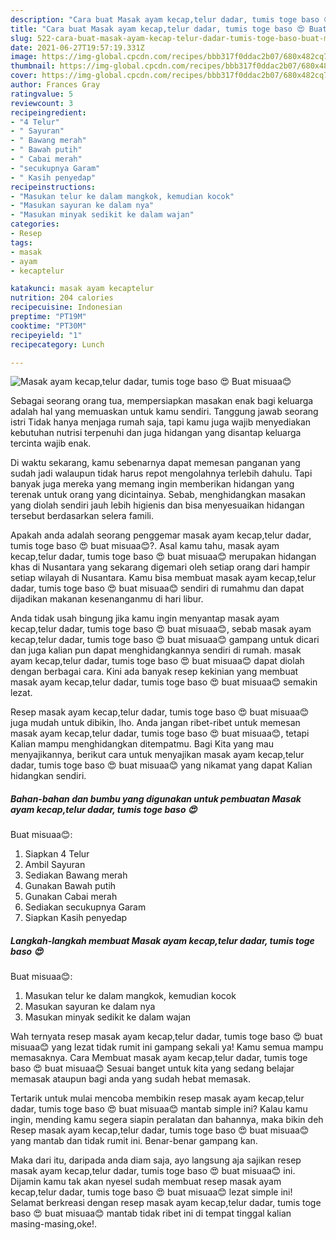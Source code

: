 ```yaml
---
description: "Cara buat Masak ayam kecap,telur dadar, tumis toge baso 😍 Buat misuaa😊 yang sedap dan Mudah Dibuat"
title: "Cara buat Masak ayam kecap,telur dadar, tumis toge baso 😍 Buat misuaa😊 yang sedap dan Mudah Dibuat"
slug: 522-cara-buat-masak-ayam-kecap-telur-dadar-tumis-toge-baso-buat-misuaa-yang-sedap-dan-mudah-dibuat
date: 2021-06-27T19:57:19.331Z
image: https://img-global.cpcdn.com/recipes/bbb317f0ddac2b07/680x482cq70/masak-ayam-kecaptelur-dadar-tumis-toge-baso-😍-buat-misuaa😊-foto-resep-utama.jpg
thumbnail: https://img-global.cpcdn.com/recipes/bbb317f0ddac2b07/680x482cq70/masak-ayam-kecaptelur-dadar-tumis-toge-baso-😍-buat-misuaa😊-foto-resep-utama.jpg
cover: https://img-global.cpcdn.com/recipes/bbb317f0ddac2b07/680x482cq70/masak-ayam-kecaptelur-dadar-tumis-toge-baso-😍-buat-misuaa😊-foto-resep-utama.jpg
author: Frances Gray
ratingvalue: 5
reviewcount: 3
recipeingredient:
- "4 Telur"
- " Sayuran"
- " Bawang merah"
- " Bawah putih"
- " Cabai merah"
- "secukupnya Garam"
- " Kasih penyedap"
recipeinstructions:
- "Masukan telur ke dalam mangkok, kemudian kocok"
- "Masukan sayuran ke dalam nya"
- "Masukan minyak sedikit ke dalam wajan"
categories:
- Resep
tags:
- masak
- ayam
- kecaptelur

katakunci: masak ayam kecaptelur 
nutrition: 204 calories
recipecuisine: Indonesian
preptime: "PT19M"
cooktime: "PT30M"
recipeyield: "1"
recipecategory: Lunch

---
```



![Masak ayam kecap,telur dadar, tumis toge baso 😍
Buat misuaa😊](https://img-global.cpcdn.com/recipes/bbb317f0ddac2b07/680x482cq70/masak-ayam-kecaptelur-dadar-tumis-toge-baso-😍-buat-misuaa😊-foto-resep-utama.jpg)

Sebagai seorang orang tua, mempersiapkan masakan enak bagi keluarga adalah hal yang memuaskan untuk kamu sendiri. Tanggung jawab seorang istri Tidak hanya menjaga rumah saja, tapi kamu juga wajib menyediakan kebutuhan nutrisi terpenuhi dan juga hidangan yang disantap keluarga tercinta wajib enak.

Di waktu  sekarang, kamu sebenarnya dapat memesan panganan yang sudah jadi walaupun tidak harus repot mengolahnya terlebih dahulu. Tapi banyak juga mereka yang memang ingin memberikan hidangan yang terenak untuk orang yang dicintainya. Sebab, menghidangkan masakan yang diolah sendiri jauh lebih higienis dan bisa menyesuaikan hidangan tersebut berdasarkan selera famili. 



Apakah anda adalah seorang penggemar masak ayam kecap,telur dadar, tumis toge baso 😍
buat misuaa😊?. Asal kamu tahu, masak ayam kecap,telur dadar, tumis toge baso 😍
buat misuaa😊 merupakan hidangan khas di Nusantara yang sekarang digemari oleh setiap orang dari hampir setiap wilayah di Nusantara. Kamu bisa membuat masak ayam kecap,telur dadar, tumis toge baso 😍
buat misuaa😊 sendiri di rumahmu dan dapat dijadikan makanan kesenanganmu di hari libur.

Anda tidak usah bingung jika kamu ingin menyantap masak ayam kecap,telur dadar, tumis toge baso 😍
buat misuaa😊, sebab masak ayam kecap,telur dadar, tumis toge baso 😍
buat misuaa😊 gampang untuk dicari dan juga kalian pun dapat menghidangkannya sendiri di rumah. masak ayam kecap,telur dadar, tumis toge baso 😍
buat misuaa😊 dapat diolah dengan berbagai cara. Kini ada banyak resep kekinian yang membuat masak ayam kecap,telur dadar, tumis toge baso 😍
buat misuaa😊 semakin lezat.

Resep masak ayam kecap,telur dadar, tumis toge baso 😍
buat misuaa😊 juga mudah untuk dibikin, lho. Anda jangan ribet-ribet untuk memesan masak ayam kecap,telur dadar, tumis toge baso 😍
buat misuaa😊, tetapi Kalian mampu menghidangkan ditempatmu. Bagi Kita yang mau menyajikannya, berikut cara untuk menyajikan masak ayam kecap,telur dadar, tumis toge baso 😍
buat misuaa😊 yang nikamat yang dapat Kalian hidangkan sendiri.

<!--inarticleads1-->

##### Bahan-bahan dan bumbu yang digunakan untuk pembuatan Masak ayam kecap,telur dadar, tumis toge baso 😍
Buat misuaa😊:

1. Siapkan 4 Telur
1. Ambil  Sayuran
1. Sediakan  Bawang merah
1. Gunakan  Bawah putih
1. Gunakan  Cabai merah
1. Sediakan secukupnya Garam
1. Siapkan  Kasih penyedap




<!--inarticleads2-->

##### Langkah-langkah membuat Masak ayam kecap,telur dadar, tumis toge baso 😍
Buat misuaa😊:

1. Masukan telur ke dalam mangkok, kemudian kocok
1. Masukan sayuran ke dalam nya
1. Masukan minyak sedikit ke dalam wajan




Wah ternyata resep masak ayam kecap,telur dadar, tumis toge baso 😍
buat misuaa😊 yang lezat tidak rumit ini gampang sekali ya! Kamu semua mampu memasaknya. Cara Membuat masak ayam kecap,telur dadar, tumis toge baso 😍
buat misuaa😊 Sesuai banget untuk kita yang sedang belajar memasak ataupun bagi anda yang sudah hebat memasak.

Tertarik untuk mulai mencoba membikin resep masak ayam kecap,telur dadar, tumis toge baso 😍
buat misuaa😊 mantab simple ini? Kalau kamu ingin, mending kamu segera siapin peralatan dan bahannya, maka bikin deh Resep masak ayam kecap,telur dadar, tumis toge baso 😍
buat misuaa😊 yang mantab dan tidak rumit ini. Benar-benar gampang kan. 

Maka dari itu, daripada anda diam saja, ayo langsung aja sajikan resep masak ayam kecap,telur dadar, tumis toge baso 😍
buat misuaa😊 ini. Dijamin kamu tak akan nyesel sudah membuat resep masak ayam kecap,telur dadar, tumis toge baso 😍
buat misuaa😊 lezat simple ini! Selamat berkreasi dengan resep masak ayam kecap,telur dadar, tumis toge baso 😍
buat misuaa😊 mantab tidak ribet ini di tempat tinggal kalian masing-masing,oke!.

